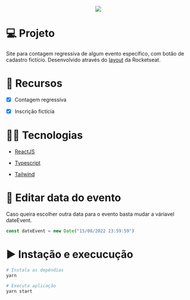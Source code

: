<p align="center">
  <img src="https://user-images.githubusercontent.com/29473781/182712095-6719b5b3-403f-42d0-87c3-b631ee118848.gif" />
</p>

# :computer: Projeto
Site para contagem regressiva de algum evento específico, com botão de cadastro fictício. Desenvolvido através do [layout](https://www.figma.com/file/Qo8Bb9amqSlyVhp5Gfc80V/DD-%2F-Countdown-(Copy)?node-id=20%3A230) da Rocketseat.

# :pushpin: Recursos

- [x] Contagem regressiva

- [x] Inscrição fictícia


# :man_technologist: Tecnologias
 
- [ReactJS](https://pt-br.reactjs.org/)

- [Typescript](https://www.typescriptlang.org/)

- [Tailwind](https://tailwindcss.com/)


# :calendar: Editar data do evento

Caso queira escolher outra data para o evento basta mudar a váriavel dateEvent.

```js
const dateEvent = new Date("15/08/2022 23:59:59")
```
# :arrow_forward: Instação e execucução

```bash
# Instala as depêndias
yarn

# Executa aplicação
yarn start
```